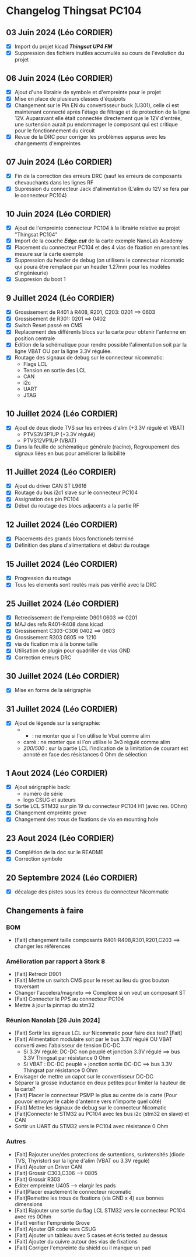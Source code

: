 # Changelog Thingsat PC104
 
## 03 Juin 2024 (Léo CORDIER)
  
- [x] Import du projet kicad ***Thingsat UP4 FM*** 
- [x] Suppression des fichiers inutiles accumulés au cours de l'évolution du projet

## 06 Juin 2024 (Léo CORDIER)
- [x] Ajout d'une librairie de symbole et d'empreinte pour le projet
- [x] Mise en place de plusieurs classes d'équipots
- [x] Changement sur le Pin EN du convertisseur buck (U301), celle ci est maintenant connecté après l'étage de filtrage et de protection de la ligne 12V. Auparavant elle était connectée directement que le 12V d'entrée, une surtension aurait pu endommager le composant qui est critique pour le fonctionnement du circuit
- [x] Revue de la DRC pour corriger les problèmes apparus avec les changements d'empreintes

## 07 Juin 2024 (Léo CORDIER)
- [x] Fin de la correction des erreurs DRC (sauf les erreurs de composants chevauchants dans les lignes RF
- [x] Supression du connecteur Jack d'alimentation (L'alim du 12V se fera par le connecteur PC104)

## 10 Juin 2024 (Léo CORDIER)
- [x] Ajout de l'empreinte connecteur PC104 à la librairie relative au projet "Thingsat PC104"
- [x] Import de la couche ***Edge.cut*** de la carte exemple NanoLab Academy
- [x] Placement du connecteur PC104 et des 4 vias de fixation en prenant les mesure sur la carte exemple
- [x] Suppression du header de debug (on utilisera le connecteur nicomatic qui poura être remplacé par un header 1.27mm pour les modèles d'ingénieurie)
- [x] Suppresion du boot 1

## 9 Juillet 2024 (Léo CORDIER)
- [x] Grossisement de R401 à R408, R201, C203: 0201 ==> 0603
- [x] Grossisement de R301: 0201 ==> 0402
- [x] Switch Reset passé en CMS
- [x] Replacement des différents blocs sur la carte pour obtenir l'antenne en position centrale
- [x] Edition de la schématique pour rendre possible l'alimentation soit par la ligne VBAT OU par la ligne 3.3V régulée.
- [x] Routage des signaux de debug sur le connecteur nicommatic:
	* Flags LCL
	* Tension en sortie des LCL
	* CAN
	* i2c
	* UART
	* JTAG

## 10 Juillet 2024 (Léo CORDIER)
- [x] Ajout de deux diode TVS sur les entrées d'alim (+3.3V régulé et VBAT)
	* PTVS3V3P1UP (+3.3V régulé)
	* PTVS12VP1UP (VBAT)
- [x] Dans la feuille de schématique générale (racine), Regroupement des signaux liées en bus pour améliorer la lisibilité

## 11 Juillet 2024 (Léo CORDIER)
- [x] Ajout du driver CAN ST L9616
- [x] Routage du bus i2c1 slave sur le connecteur PC104
- [x] Assignation des pin PC104
- [x] Début du routage des blocs adjacents a la partie RF

## 12 Juillet 2024 (Léo CORDIER)
- [x] Placements des grands blocs fonctionels terminé
- [x] Définition des plans d'alimentations et début du routage

## 15 Juillet 2024 (Léo CORDIER)
- [x] Progression du routage
- [x] Tous les elements sont routés mais pas vérifié avec la DRC

## 25 Juillet 2024 (Léo CORDIER)
- [x] Retrecissement de l'empreinte D901 0603 ==> 0201
- [x] MAJ des refs R401-R408 dans kicad
- [x] Grossisement C303-C306 0402 ==> 0603
- [x] Grossisement R303 0805 ==> 1210 
- [x] via de fication mis à la bonne taille
- [x] Utilisation de plugin pour quadriller de vias GND
- [x] Correction erreurs DRC

## 30 Juillet 2024 (Léo CORDIER)
- [x] Mise en forme de la sérigraphie

## 31 Juillet 2024 (Léo CORDIER)
- [x] Ajout de légende sur la sérigraphie:
	- * : ne monter que si l'on utilise le Vbat comme alim
	- carré : ne monter que si l'on utilise le 3v3 régulé comme alim
	- *200/500* : sur la partie LCL l'indication de la limitation de courant est annoté en face des résistances 0 Ohm de sélection

## 1 Aout 2024 (Léo CORDIER)
- [x] Ajout sérigraphie back:
	- 	numéro de série
	-  logo CSUG et auteurs
-  [x] Sortie LCL STM32 sur pin 19 du connecteur PC104 H1 (avec res. 0Ohm)
-  [x] Changement empreinte grove
-  [x] Changement des trous de fixations de via en mounting hole

## 23 Aout 2024 (Léo CORDIER)
- [x] Complétion de la doc sur le README
- [x] Correction symbole

## 20 Septembre 2024 (Léo CORDIER)
- [x] décalage des pistes sous les écrous du connecteur Nicommatic

## Changements à faire
### BOM
- [Fait] changement taille composants R401-R408,R301,R201,C203 ==> changer les références

### Amélioration par rapport à Stork 8

* [Fait] Retrecir D901
* [Fait] Mettre un switch CMS pour le reset au lieu du gros bouton traversant
* Changer l'accelera/magneto ==> Complexe si on veut un composant ST
* [Fait] Connecter le PPS au connecteur PC104
* Mettre à jour la pinmap du stm32

### Réunion Nanolab [26 Juin 2024]

* [Fait] Sortir les signaux LCL sur Nicommatic pour faire des test? [Fait]
* [Fait] Alimentation modulaire soit par le bus 3.3V régulé OU VBAT converti avec l'abaisseur de tension DC-DC	
	* Si 3.3V régulé: DC-DC non peuplé et jonction 3.3V régulé ==> bus 3.3V Thingsat par résistance 0 Ohm
	* Si VBAT : DC-DC peuplé + jonction sortie DC-DC ==> bus 3.3V Thingsat par résistance 0 Ohm
* Envisager de mettre un capot sur le convertisseur DC-DC
* Séparer la grosse inductance en deux petites pour limiter la hauteur de la carte?
* [Fait] Placer le connecteur PSMP le plus au centre de la carte (Pour pouvoir envoyer le cable d'antenne vers n'importe quel côté)
* [Fait] Mettre les signaux de debug sur le connecteur Nicomatic
* [Fait]Connecter le STM32 au PC104 avec les bus i2c (stm32 en slave) et CAN
* Sortir un UART du STM32 vers le PC104 avec résistance 0 Ohm

### Autres
* [Fait] Rajouter une/des protections de surtentions, surintensités (diode TVS, Thyristor) sur la ligne d'alim (VBAT ou 3.3V régulé)
* [Fait] Ajouter un Driver CAN
* [Fait] Grossir C303,C306 --> 0805
* [Fait] Grossir R303
* Editer empreinte U405 --> elargir les pads
* [Fait]Placer exactement le connecteur nicomatic
* [Fait]Remettre les trous de fixations (via GND x 4) aux bonnes dimensions
* [Fait] Rajouter une sortie du flag LCL STM32 vers le connecteur PC104 avec res 0Ohm
*  [Fait] vérifier l'empreinte Grove
*  [Fait] Ajouter QR code vers CSUG
*  [Fait] Ajouter un tableau avec 5 cases et écris tested au dessus
*  [Fait] Ajouter du cuivre autour des vias de fixations
*  [Fait] Corriger l'empreinte du shield ou il manque un pad